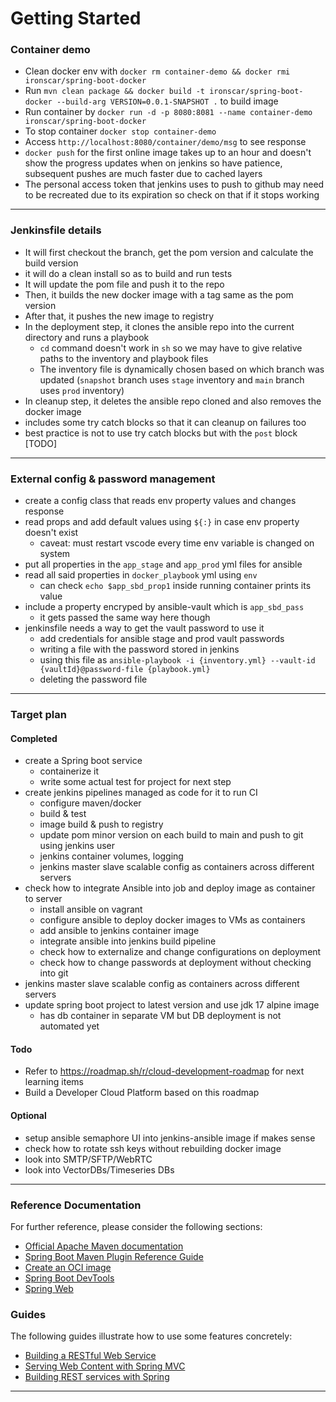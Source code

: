 # Getting Started

### Container demo
- Clean docker env with ```docker rm container-demo && docker rmi ironscar/spring-boot-docker```
- Run ```mvn clean package && docker build -t ironscar/spring-boot-docker --build-arg VERSION=0.0.1-SNAPSHOT .``` to build image
- Run container by ```docker run -d -p 8080:8081 --name container-demo ironscar/spring-boot-docker```
- To stop container ```docker stop container-demo```
- Access ```http://localhost:8080/container/demo/msg``` to see response
- ```docker push``` for the first online image takes up to an hour and doesn't show the progress updates when on jenkins so have patience, subsequent pushes are much faster due to cached layers
- The personal access token that jenkins uses to push to github may need to be recreated due to its expiration so check on that if it stops working

---

### Jenkinsfile details

- It will first checkout the branch, get the pom version and calculate the build version
- it will do a clean install so as to build and run tests
- It will update the pom file and push it to the repo
- Then, it builds the new docker image with a tag same as the pom version
- After that, it pushes the new image to registry
- In the deployment step, it clones the ansible repo into the current directory and runs a playbook
  - `cd` command doesn't work in `sh` so we may have to give relative paths to the inventory and playbook files
  - The inventory file is dynamically chosen based on which branch was updated (`snapshot` branch uses `stage` inventory and `main` branch uses `prod` inventory)
- In cleanup step, it deletes the ansible repo cloned and also removes the docker image
- includes some try catch blocks so that it can cleanup on failures too
- best practice is not to use try catch blocks but with the `post` block [TODO]

---

### External config & password management

- create a config class that reads env property values and changes response
- read props and add default values using `${:}` in case env property doesn't exist
  - caveat: must restart vscode every time env variable is changed on system
- put all properties in the `app_stage` and `app_prod` yml files for ansible
- read all said properties in `docker_playbook` yml using `env`
  - can check `echo $app_sbd_prop1` inside running container prints its value
- include a property encryped by ansible-vault which is `app_sbd_pass`
  - it gets passed the same way here though
- jenkinsfile needs a way to get the vault password to use it
  - add credentials for ansible stage and prod vault passwords
  - writing a file with the password stored in jenkins
  - using this file as `ansible-playbook -i {inventory.yml} --vault-id {vaultId}@password-file {playbook.yml}`
  - deleting the password file

---

### Target plan

#### Completed

- create a Spring boot service
	- containerize it
	- write some actual test for project for next step
- create jenkins pipelines managed as code for it to run CI
	- configure maven/docker
	- build & test
	- image build & push to registry
	- update pom minor version on each build to main and push to git using jenkins user
	- jenkins container volumes, logging
	- jenkins master slave scalable config as containers across different servers
- check how to integrate Ansible into job and deploy image as container to server
	- install ansible on vagrant
	- configure ansible to deploy docker images to VMs as containers
	- add ansible to jenkins container image
	- integrate ansible into jenkins build pipeline
	- check how to externalize and change configurations on deployment
	- check how to change passwords at deployment without checking into git
- jenkins master slave scalable config as containers across different servers
- update spring boot project to latest version and use jdk 17 alpine image
    - has db container in separate VM but DB deployment is not automated yet

#### Todo

- Refer to https://roadmap.sh/r/cloud-development-roadmap for next learning items
- Build a Developer Cloud Platform based on this roadmap

#### Optional

- setup ansible semaphore UI into jenkins-ansible image if makes sense
- check how to rotate ssh keys without rebuilding docker image
- look into SMTP/SFTP/WebRTC
- look into VectorDBs/Timeseries DBs

---

### Reference Documentation
For further reference, please consider the following sections:

* [Official Apache Maven documentation](https://maven.apache.org/guides/index.html)
* [Spring Boot Maven Plugin Reference Guide](https://docs.spring.io/spring-boot/docs/2.6.2/maven-plugin/reference/html/)
* [Create an OCI image](https://docs.spring.io/spring-boot/docs/2.6.2/maven-plugin/reference/html/#build-image)
* [Spring Boot DevTools](https://docs.spring.io/spring-boot/docs/2.6.2/reference/htmlsingle/#using-boot-devtools)
* [Spring Web](https://docs.spring.io/spring-boot/docs/2.6.2/reference/htmlsingle/#boot-features-developing-web-applications)

### Guides
The following guides illustrate how to use some features concretely:

* [Building a RESTful Web Service](https://spring.io/guides/gs/rest-service/)
* [Serving Web Content with Spring MVC](https://spring.io/guides/gs/serving-web-content/)
* [Building REST services with Spring](https://spring.io/guides/tutorials/bookmarks/)

---
